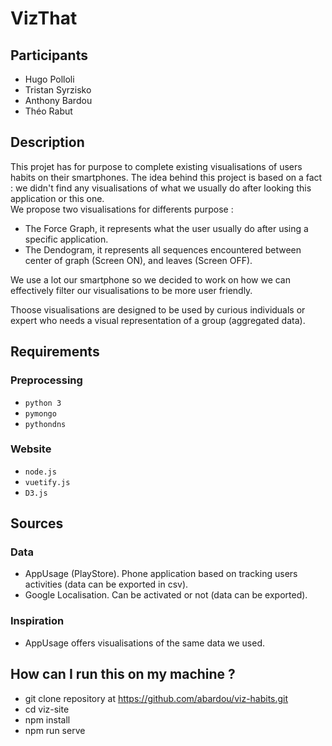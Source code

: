 # VizThat

## Participants 
* Hugo Polloli
* Tristan Syrzisko
* Anthony Bardou
* Théo Rabut

## Description

This projet has for purpose to complete existing visualisations of users habits on their smartphones. The idea behind this project is based on a fact : we didn't find any visualisations of what we usually do after looking this application or this one.  
We propose two visualisations for differents purpose :
* The Force Graph, it represents what the user usually do after using a specific application.
* The Dendogram, it represents all sequences encountered between center of graph (Screen ON), and leaves (Screen OFF).

We use a lot our smartphone so we decided to work on how we can effectively filter our visualisations to be more user friendly.

Thoose visualisations are designed to be used by curious individuals or expert who needs a visual representation of a group (aggregated data).


## Requirements

### Preprocessing 
* `python 3`
* `pymongo`
* `pythondns`


### Website
* `node.js`
* `vuetify.js`
* `D3.js`


## Sources 
### Data
* AppUsage (PlayStore). Phone application based on tracking users activities (data can be exported in csv).
* Google Localisation. Can be activated or not (data can be exported).

### Inspiration
* AppUsage offers visualisations of the same data we used. 

## How can I run this on my machine ? 
* git clone repository at https://github.com/abardou/viz-habits.git
* cd viz-site
* npm install
* npm run serve


